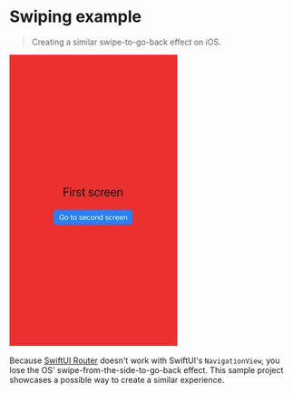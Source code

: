 # Swiping example
> Creating a similar swipe-to-go-back effect on iOS.

![Swipe demonstration](preview.gif)

Because [SwiftUI Router](https://github.com/frzi/SwiftUIRouter) doesn't work with SwiftUI's `NavigationView`, you lose the OS' swipe-from-the-side-to-go-back effect. This sample project showcases a possible way to create a similar experience. 